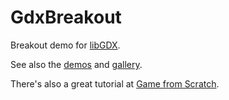 # GdxBreakout
Breakout demo for [libGDX](https://libgdx.badlogicgames.com).

See also the [demos](https://github.com/libgdx/libgdx/wiki/Running-Demos)
and [gallery](https://libgdx.badlogicgames.com/gallery.html).

There's also a great tutorial at
[Game from Scratch](http://www.gamefromscratch.com/page/LibGDX-Tutorial-series.aspx).
